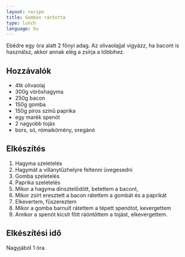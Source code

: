 ```yaml
---
layout: recipe
title: Gombás rántotta
type: lunch
language: hu
---
```


Ebédre egy óra alatt 2 főnyi adag. Az olivaolajjal vigyázz, ha bacont is használsz, akkor annak elég a zsírja a többihez.

## Hozzávalók

* 4tk olivaolaj
* 300g vöröshagyma
* 250g bacon
* 150g gomba
* 150g piros színű paprika
* egy marék spenót
* 2 nagyobb tojás
* bors, só, rómaikömény, oregánó

## Elkészítés

1. Hagyma szeletelés
1. Hagymát a villanytűzhelyre feltenni üvegesedni
1. Gomba szeletelés
1. Paprika szeletelés
1. Mikor a hagyma dinsztelődött, betettem a bacont,
1. Mikor zsírt eresztett a bacon rátettem a gombát és a paprikát
1. Elkevertem, fűszereztem
1. Mikor a gomba barnult rátettem a tépett spenótot, kevergettem
1. Amikor a spenót kicsit főtt ráöntöttem a tojást, elkevergettem.

## Elkészítési idő

Nagyjából 1 óra.
